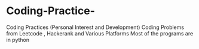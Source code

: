 # Coding-Practice-
Coding Practices (Personal Interest and Development)
Coding Problems from Leetcode , Hackerank and Various Platforms 
Most of the programs are in python 
